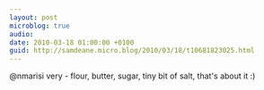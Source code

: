 ```yaml
---
layout: post
microblog: true
audio: 
date: 2010-03-18 01:00:00 +0100
guid: http://samdeane.micro.blog/2010/03/18/t10681823025.html
---
```

@nmarisi very - flour, butter, sugar, tiny bit of salt, that's about it :)
